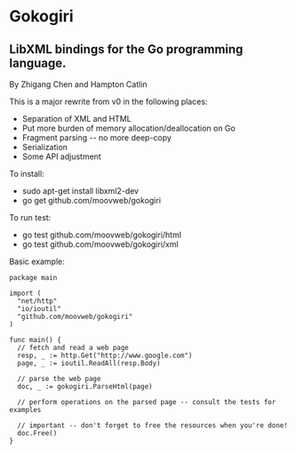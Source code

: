 Gokogiri
========
LibXML bindings for the Go programming language.
------------------------------------------------
By Zhigang Chen and Hampton Catlin


This is a major rewrite from v0 in the following places:

- Separation of XML and HTML
- Put more burden of memory allocation/deallocation on Go
- Fragment parsing -- no more deep-copy
- Serialization
- Some API adjustment

To install:

- sudo apt-get install libxml2-dev
- go get github.com/moovweb/gokogiri

To run test:

- go test github.com/moovweb/gokogiri/html
- go test github.com/moovweb/gokogiri/xml

Basic example:

    package main

    import (
      "net/http"
      "io/ioutil"
      "github.com/moovweb/gokogiri"
    )

    func main() {
      // fetch and read a web page
      resp, _ := http.Get("http://www.google.com")
      page, _ := ioutil.ReadAll(resp.Body)

      // parse the web page
      doc, _ := gokogiri.ParseHtml(page)

      // perform operations on the parsed page -- consult the tests for examples

      // important -- don't forget to free the resources when you're done!
      doc.Free()
    }